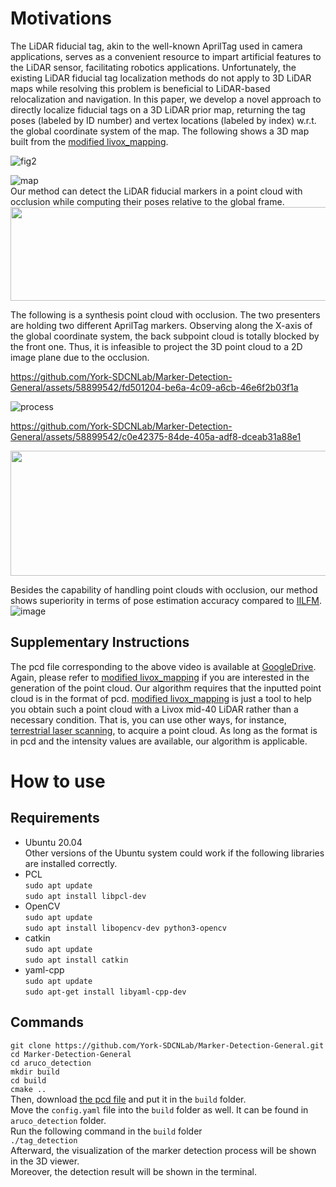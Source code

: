 # Motivations

The LiDAR fiducial tag, akin to the well-known AprilTag used in camera applications, serves as a convenient resource to impart artificial features to the LiDAR sensor, facilitating robotics applications. Unfortunately, the existing LiDAR fiducial tag localization methods do not apply to 3D LiDAR maps while resolving this problem is beneficial to LiDAR-based relocalization and navigation. In this paper, we develop a novel approach to directly localize fiducial tags on a 3D LiDAR prior map, returning the tag poses (labeled by ID number) and vertex locations (labeled by index) w.r.t. the global coordinate system of the map. The following shows a 3D map built from the [modified livox_mapping](https://github.com/York-SDCNLab/Modified_livox_mapping).



![fig2](https://user-images.githubusercontent.com/58899542/208348146-82e93a1e-757a-4ea0-962f-7ffd3358bc39.png) <br>

![map](https://user-images.githubusercontent.com/58899542/208348093-d83933a1-097c-4a9b-ae4f-bea9daf40377.png)<br>
Our method can detect the LiDAR fiducial markers in a point cloud with occlusion while computing their poses relative to the global frame. <br>
<img width="600" height="150" src="https://github.com/York-SDCNLab/Marker-Detection-General/assets/58899542/b319bf13-b622-4044-adf9-1fddca7d6c25"/> <br>

The following is a synthesis point cloud with occlusion. The two presenters are holding two different AprilTag markers. Observing along the X-axis of the global coordinate system, the back subpoint cloud is totally blocked by the front one. Thus, it is infeasible to project the 3D point cloud to a 2D image plane due to the occlusion.


https://github.com/York-SDCNLab/Marker-Detection-General/assets/58899542/fd501204-be6a-4c09-a6cb-46e6f2b03f1a



![process](https://github.com/York-SDCNLab/Marker-Detection-General/assets/58899542/da0baa0f-f278-4296-a7e2-6d8804038a32)



https://github.com/York-SDCNLab/Marker-Detection-General/assets/58899542/c0e42375-84de-405a-adf8-dceab31a88e1


<img width="600" height="200" src="https://github.com/York-SDCNLab/Marker-Detection-General/assets/58899542/6a8cd9db-1264-4df1-bfe4-e981d8991176"/> <br>

Besides the capability of handling point clouds with occlusion, our method shows superiority in terms of pose estimation accuracy compared to [IILFM](https://github.com/York-SDCNLab/IILFM).
![image](https://github.com/York-SDCNLab/Marker-Detection-General/assets/58899542/5fa06a1b-a7af-40f2-9478-b67543dfbe02)

## Supplementary Instructions
The pcd file corresponding to the above video is available at [GoogleDrive](https://drive.google.com/file/d/1Ky2VkhjBpM8Guu6jKD_OapUoRiTiqcfk/view?usp=sharing). Again, please refer to [modified livox_mapping](https://github.com/York-SDCNLab/Modified_livox_mapping) if you are interested in the generation of the point cloud. Our algorithm requires that the inputted point cloud is in the format of pcd. [modified livox_mapping](https://github.com/York-SDCNLab/Modified_livox_mapping) is just a tool to help you obtain such a point cloud with a Livox mid-40 LiDAR rather than a necessary condition. That is, you can use other ways, for instance, [terrestrial laser scanning](https://www.youtube.com/watch?v=4-Cxoyb9N_c&t=291s), to acquire a point cloud. As long as the format is in pcd and the intensity values are available, our algorithm is applicable.

# How to use
## Requirements
* Ubuntu 20.04 <br>
Other versions of the Ubuntu system could work if the following libraries are installed correctly.<br>
* PCL <br>
``sudo apt update``<br>
``sudo apt install libpcl-dev``<br>
* OpenCV <br>
``sudo apt update``<br>
``sudo apt install libopencv-dev python3-opencv``<br>
* catkin<br>
``sudo apt update``<br>
``sudo apt install catkin``<br>
* yaml-cpp <br>
``sudo apt update``<br>
``sudo apt-get install libyaml-cpp-dev``<br>

## Commands
```git clone https://github.com/York-SDCNLab/Marker-Detection-General.git```<br>
```cd Marker-Detection-General```<br>
```cd aruco_detection```<br>
```mkdir build```<br>
```cd build```<br>
```cmake ..```<br>
Then, download [the pcd file](https://drive.google.com/file/d/1Ky2VkhjBpM8Guu6jKD_OapUoRiTiqcfk/view?usp=sharing) and put it in the ```build``` folder. <br>
Move the ```config.yaml``` file into the ```build``` folder as well. It can be found in ```aruco_detection``` folder.<br>
Run the following command in the ```build``` folder<br>
```./tag_detection```<br>
Afterward, the visualization of the marker detection process will be shown in the 3D viewer.<br>
Moreover, the detection result will be shown in the terminal.<br>








